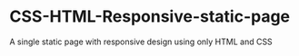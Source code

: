 # CSS-HTML-Responsive-static-page
A single static page with responsive design using only HTML and CSS
